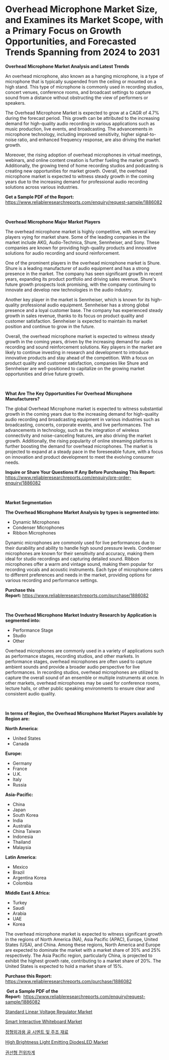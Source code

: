 <p><h1>Overhead Microphone Market Size, and Examines its Market Scope, with a Primary Focus on Growth Opportunities, and Forecasted Trends Spanning from 2024 to 2031</h1></p><p><strong>Overhead Microphone Market Analysis and Latest Trends</strong></p>
<p><p>An overhead microphone, also known as a hanging microphone, is a type of microphone that is typically suspended from the ceiling or mounted on a high stand. This type of microphone is commonly used in recording studios, concert venues, conference rooms, and broadcast settings to capture sound from a distance without obstructing the view of performers or speakers.</p><p>The Overhead Microphone Market is expected to grow at a CAGR of 4.7% during the forecast period. This growth can be attributed to the increasing demand for high-quality audio recording in various applications such as music production, live events, and broadcasting. The advancements in microphone technology, including improved sensitivity, higher signal-to-noise ratio, and enhanced frequency response, are also driving the market growth.</p><p>Moreover, the rising adoption of overhead microphones in virtual meetings, webinars, and online content creation is further fueling the market growth. Additionally, the growing trend of home recording studios and podcasting is creating new opportunities for market growth. Overall, the overhead microphone market is expected to witness steady growth in the coming years due to the increasing demand for professional audio recording solutions across various industries.</p></p>
<p><strong>Get a Sample PDF of the Report:&nbsp;</strong> <a href="https://www.reliableresearchreports.com/enquiry/request-sample/1886082">https://www.reliableresearchreports.com/enquiry/request-sample/1886082</a></p>
<p>&nbsp;</p>
<p><strong>Overhead Microphone Major Market Players</strong></p>
<p><p>The overhead microphone market is highly competitive, with several key players vying for market share. Some of the leading companies in the market include AKG, Audio-Technica, Shure, Sennheiser, and Sony. These companies are known for providing high-quality products and innovative solutions for audio recording and sound reinforcement.</p><p>One of the prominent players in the overhead microphone market is Shure. Shure is a leading manufacturer of audio equipment and has a strong presence in the market. The company has seen significant growth in recent years, expanding its product portfolio and driving sales revenue. Shure's future growth prospects look promising, with the company continuing to innovate and develop new technologies in the audio industry.</p><p>Another key player in the market is Sennheiser, which is known for its high-quality professional audio equipment. Sennheiser has a strong global presence and a loyal customer base. The company has experienced steady growth in sales revenue, thanks to its focus on product quality and customer satisfaction. Sennheiser is expected to maintain its market position and continue to grow in the future.</p><p>Overall, the overhead microphone market is expected to witness steady growth in the coming years, driven by the increasing demand for audio recording and sound reinforcement solutions. Key players in the market are likely to continue investing in research and development to introduce innovative products and stay ahead of the competition. With a focus on product quality and customer satisfaction, companies like Shure and Sennheiser are well-positioned to capitalize on the growing market opportunities and drive future growth.</p></p>
<p>&nbsp;</p>
<p><strong>What Are The Key Opportunities For Overhead Microphone Manufacturers?</strong></p>
<p><p>The global Overhead Microphone market is expected to witness substantial growth in the coming years due to the increasing demand for high-quality audio recording and broadcasting equipment in various industries such as broadcasting, concerts, corporate events, and live performances. The advancements in technology, such as the integration of wireless connectivity and noise-canceling features, are also driving the market growth. Additionally, the rising popularity of online streaming platforms is further boosting the demand for overhead microphones. The market is projected to expand at a steady pace in the foreseeable future, with a focus on innovation and product development to meet the evolving consumer needs.</p></p>
<p><strong>Inquire or Share Your Questions If Any Before Purchasing This Report:</strong> <a href="https://www.reliableresearchreports.com/enquiry/pre-order-enquiry/1886082">https://www.reliableresearchreports.com/enquiry/pre-order-enquiry/1886082</a></p>
<p>&nbsp;</p>
<p><strong>Market Segmentation</strong></p>
<p><strong>The Overhead Microphone Market Analysis by types is segmented into:</strong></p>
<p><ul><li>Dynamic Microphones</li><li>Condenser Microphones</li><li>Ribbon Microphones</li></ul></p>
<p><p>Dynamic microphones are commonly used for live performances due to their durability and ability to handle high sound pressure levels. Condenser microphones are known for their sensitivity and accuracy, making them ideal for studio recordings and capturing detailed sound. Ribbon microphones offer a warm and vintage sound, making them popular for recording vocals and acoustic instruments. Each type of microphone caters to different preferences and needs in the market, providing options for various recording and performance settings.</p></p>
<p><strong>Purchase this Report:&nbsp;</strong><a href="https://www.reliableresearchreports.com/purchase/1886082">https://www.reliableresearchreports.com/purchase/1886082</a></p>
<p>&nbsp;</p>
<p><strong>The Overhead Microphone Market Industry Research by Application is segmented into:</strong></p>
<p><ul><li>Performance Stage</li><li>Studio</li><li>Other</li></ul></p>
<p><p>Overhead microphones are commonly used in a variety of applications such as performance stages, recording studios, and other markets. In performance stages, overhead microphones are often used to capture ambient sounds and provide a broader audio perspective for live performances. In recording studios, overhead microphones are utilized to capture the overall sound of an ensemble or multiple instruments at once. In other markets, overhead microphones may be used for conference rooms, lecture halls, or other public speaking environments to ensure clear and consistent audio quality.</p></p>
<p>&nbsp;</p>
<p><strong>In terms of Region, the Overhead Microphone Market Players available by Region are:</strong></p>
<p>
    <p> <strong> North America: </strong>
        <ul>
            <li>United States</li>
            <li>Canada</li>
        </ul>
        </p> 
    <p> <strong> Europe: </strong>
        <ul>
            <li>Germany</li>
            <li>France</li>
            <li>U.K.</li>
            <li>Italy</li>
            <li>Russia</li>
        </ul>
        </p> 
    <p> <strong> Asia-Pacific: </strong>
        <ul>
            <li>China</li>
            <li>Japan</li>
            <li>South Korea</li>
            <li>India</li>
            <li>Australia</li>
            <li>China Taiwan</li>
            <li>Indonesia</li>
            <li>Thailand</li>
            <li>Malaysia</li>
        </ul>
        </p> 
    <p> <strong> Latin America: </strong>
        <ul>
            <li>Mexico</li>
            <li>Brazil</li>
            <li>Argentina Korea</li>
            <li>Colombia</li>
        </ul>
        </p> 
    <p> <strong> Middle East & Africa: </strong>
        <ul>
            <li>Turkey</li>
            <li>Saudi</li>
            <li>Arabia</li>
            <li>UAE</li>
            <li>Korea</li>
        </ul>
    </p>
    </p>
<p><p>The overhead microphone market is expected to witness significant growth in the regions of North America (NA), Asia Pacific (APAC), Europe, United States (USA), and China. Among these regions, North America and Europe are expected to dominate the market with a market share of 30% and 25% respectively. The Asia Pacific region, particularly China, is projected to exhibit the highest growth rate, contributing to a market share of 20%. The United States is expected to hold a market share of 15%.</p></p>
<p><strong>Purchase this Report: </strong><a href="https://www.reliableresearchreports.com/purchase/1886082">https://www.reliableresearchreports.com/purchase/1886082</a></p>
<p>&nbsp;<strong>Get a Sample PDF of the Report:&nbsp;&nbsp;</strong><a href="https://www.reliableresearchreports.com/enquiry/request-sample/1886082">https://www.reliableresearchreports.com/enquiry/request-sample/1886082</a></p>
<p><strong></strong></p>
<p><p><a href="https://medium.com/@v25590012/standard-linear-voltage-regulator-market-size-and-market-trends-complete-industry-overview-2024-802aacc74858">Standard Linear Voltage Regulator Market</a></p><p><a href="https://github.com/Sarissaschmalingtr6fz2739/Market-Research-Report-List-1/blob/main/smart-interactive-whiteboard-market.md">Smart Interactive Whiteboard Market</a></p><p><a href="https://github.com/WilburKihn5676/Market-Research-Report-List-1/blob/main/870970111081.md">정형외과용 골 시멘트 및 주조 재료</a></p><p><a href="https://medium.com/@krish.reportprime/decoding-high-brightness-light-emitting-diodesled-market-metrics-market-share-trends-and-growth-fb8e060594cb">High Brightness Light Emitting DiodesLED Market</a></p><p><a href="https://medium.com/@thib_harou/%EC%99%80%EC%9D%B4%EC%96%B4%EB%A1%9C-%EB%90%9C-%EA%B0%80%EB%B3%80-%EC%A0%80%ED%95%AD%EA%B8%B0-%EC%8B%9C%EC%9E%A5-%EC%9C%A0%ED%98%95-%EC%9D%91%EC%9A%A9-%EB%B0%8F-%EC%A7%80%EB%A6%AC%EC%97%90-%EB%8C%80%ED%95%9C-%ED%8F%AC%EA%B4%84%EC%A0%81%EC%9D%B8-%ED%8F%89%EA%B0%80-8c994597ceca">권선형 전위차계</a></p></p>